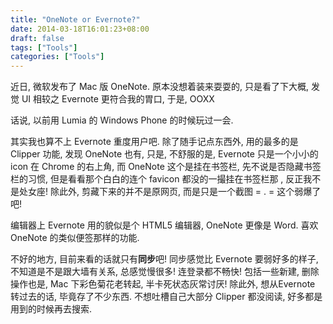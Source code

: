 ```yaml
---
title: "OneNote or Evernote?"
date: 2014-03-18T16:01:23+08:00
draft: false
tags: ["Tools"]
categories: ["Tools"]
---
```


近日, 微软发布了 Mac 版 OneNote. 原本没想着装来耍耍的, 只是看了下大概, 发觉 UI 相较之 Evernote 更符合我的胃口, 于是, OOXX

话说, 以前用 Lumia 的 Windows Phone 的时候玩过一会.

其实我也算不上 Evernote 重度用户吧. 除了随手记点东西外, 用的最多的是 Clipper 功能, 发现 OneNote 也有, 只是, 不舒服的是,  Evernote 只是一个小小的 icon 在 Chrome 的右上角, 而 OneNote 这个是挂在书签栏, 先不说是否隐藏书签栏的习惯, 但是看看那个白白的连个 favicon 都没的一撮挂在书签栏那 , 反正我不是处女座!
除此外,  剪藏下来的并不是原网页, 而是只是一个截图 = . = 这个弱爆了吧!

编辑器上 Evernote 用的貌似是个 HTML5 编辑器, OneNote 更像是 Word. 喜欢 OneNote 的类似便签那样的功能.

不好的地方, 目前来看的话就只有**同步**吧!  同步感觉比 Evernote 要弱好多的样子, 不知道是不是跟大墙有关系, 总感觉慢很多! 连登录都不畅快! 包括一些新建, 删除操作也是, Mac 下彩色菊花老转起, 半卡死状态灰常讨厌!
除此外, 想从Evernote 转过去的话, 毕竟存了不少东西.  不想吐槽自己大部分 Clipper 都没阅读, 好多都是用到的时候再去搜索.